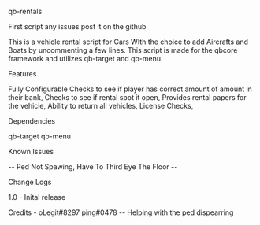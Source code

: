 qb-rentals

First script any issues post it on the github

This is a vehicle rental script for Cars WIth the choice to add Aircrafts and Boats by uncommenting a few lines. This script is made for the qbcore framework and utilizes qb-target and qb-menu.



Features

Fully Configurable
Checks to see if player has correct amount of amount in their bank,
Checks to see if rental spot it open,
Provides rental papers for the vehicle,
Ability to return all vehicles,
License Checks,

Dependencies

qb-target
qb-menu

Known Issues 

-- Ped Not Spawing, Have To Third Eye The Floor --

Change Logs

1.0 - Inital release

Credits - oLegit#8297
          ping#0478 -- Helping with the ped dispearring 
